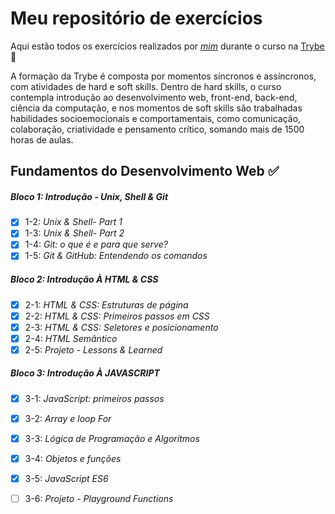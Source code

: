# Meu repositório de exercícios

Aqui estão todos os exercícios realizados por _[mim](https://linkedin.com/in/laís-de-lima-arantes)_ durante o curso na [Trybe](https://www.betrybe.com/) :rocket:

   A formação da Trybe é composta por momentos síncronos e assíncronos, com atividades de hard e soft skills. Dentro de hard skills, o curso contempla introdução ao desenvolvimento web, front-end, back-end, ciência da computação, e nos momentos de soft skills são trabalhadas habilidades socioemocionais e comportamentais, como comunicação, colaboração, criatividade e pensamento crítico, somando mais de 1500 horas de aulas.

## Fundamentos do Desenvolvimento Web :white_check_mark:

##### Bloco 1: Introdução - Unix, Shell & Git

- [X] 1-2: _Unix & Shell- Part 1_
- [X] 1-3: _Unix & Shell- Part 2_
- [X] 1-4: _Git: o que é e para que serve?_
- [X] 1-5: _Git & GitHub: Entendendo os comandos_

##### Bloco 2: Introdução À HTML & CSS

- [X] 2-1: _HTML & CSS: Estruturas de página_
- [X] 2-2: _HTML & CSS: Primeiros passos em CSS_
- [X] 2-3: _HTML & CSS: Seletores e posicionamento_   
- [X] 2-4: _HTML Semântico_
- [X] 2-5: _Projeto - Lessons & Learned_

##### Bloco 3: Introdução À JAVASCRIPT

- [X] 3-1: _JavaScript: primeiros passos_
- [X] 3-2: _Array e loop For_
- [X] 3-3: _Lógica de Programação e Algoritmos_   
- [X] 3-4: _Objetos e funções_
- [X] 3-5: _JavaScript ES6_
- [ ] 3-6: _Projeto - Playground Functions_

